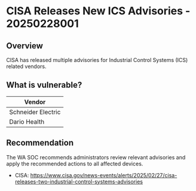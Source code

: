 # CISA Releases New ICS Advisories - 20250228001

## Overview

CISA has released multiple advisories for Industrial Control Systems (ICS) related vendors.

## What is vulnerable?

| Vendor  |
| ------- |
| Schneider Electric |
| Dario Health |

## Recommendation

The WA SOC recommends administrators review relevant advisories and apply the recommended actions to all affected devices.

- CISA: <https://www.cisa.gov/news-events/alerts/2025/02/27/cisa-releases-two-industrial-control-systems-advisories>